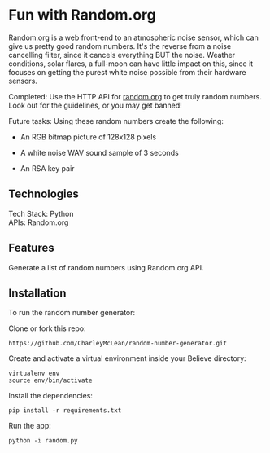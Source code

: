 # Fun with Random.org

Random.org is a web front-end to an atmospheric noise sensor, which can give us pretty good random numbers. It's the reverse from a noise cancelling filter, since it cancels everything BUT the noise. Weather conditions, solar flares, a full-moon can have little impact on this, since it focuses on getting the purest white noise possible from their hardware sensors. 

Completed:  Use the HTTP API for [random.org](https://www.random.org/clients/http/) to get truly random numbers. Look out for the guidelines, or you may get banned!

Future tasks:  Using these random numbers create the following:

- An RGB bitmap picture of 128x128 pixels

- A white noise WAV sound sample of 3 seconds

- An RSA key pair

## <a name="technologies"></a>Technologies
Tech Stack: Python<br/>
APIs: Random.org<br/>

## <a name="features"></a>Features

Generate a list of random numbers using Random.org API.
<!-- ![](https://github.com/CharleyMcLean/Believe/blob/master/static/img/screenshot-landing-page.png?raw=true) -->


## <a name="install"></a>Installation

To run the random number generator:

Clone or fork this repo:

```
https://github.com/CharleyMcLean/random-number-generator.git
```

Create and activate a virtual environment inside your Believe directory:

```
virtualenv env
source env/bin/activate
```

Install the dependencies:

```
pip install -r requirements.txt
```

Run the app:

```
python -i random.py
```

